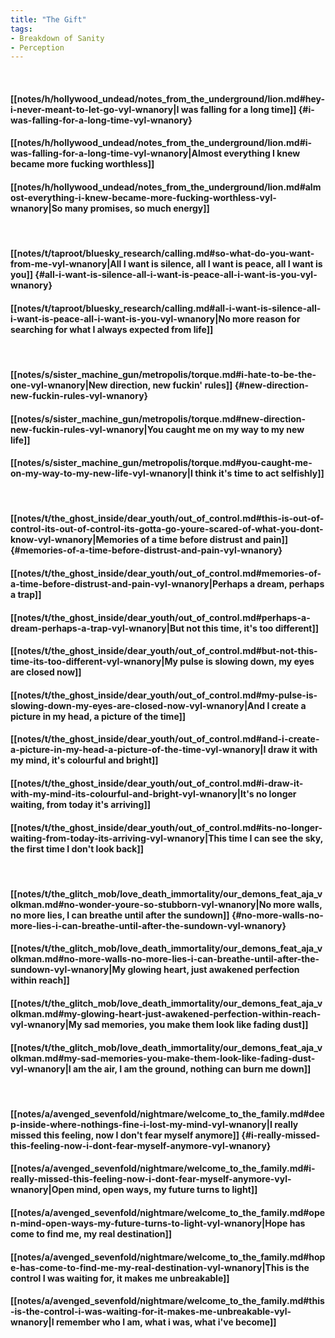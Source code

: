 ```yaml
---
title: "The Gift"
tags:
- Breakdown of Sanity
- Perception
---
```

&nbsp;
#### [[notes/h/hollywood_undead/notes_from_the_underground/lion.md#hey-i-never-meant-to-let-go-vyl-wnanory|I was falling for a long time]] {#i-was-falling-for-a-long-time-vyl-wnanory}
#### [[notes/h/hollywood_undead/notes_from_the_underground/lion.md#i-was-falling-for-a-long-time-vyl-wnanory|Almost everything I knew became more fucking worthless]]
#### [[notes/h/hollywood_undead/notes_from_the_underground/lion.md#almost-everything-i-knew-became-more-fucking-worthless-vyl-wnanory|So many promises, so much energy]]
&nbsp;
#### [[notes/t/taproot/bluesky_research/calling.md#so-what-do-you-want-from-me-vyl-wnanory|All I want is silence, all I want is peace, all I want is you]] {#all-i-want-is-silence-all-i-want-is-peace-all-i-want-is-you-vyl-wnanory}
#### [[notes/t/taproot/bluesky_research/calling.md#all-i-want-is-silence-all-i-want-is-peace-all-i-want-is-you-vyl-wnanory|No more reason for searching for what I always expected from life]]
&nbsp;
#### [[notes/s/sister_machine_gun/metropolis/torque.md#i-hate-to-be-the-one-vyl-wnanory|New direction, new fuckin' rules]] {#new-direction-new-fuckin-rules-vyl-wnanory}
#### [[notes/s/sister_machine_gun/metropolis/torque.md#new-direction-new-fuckin-rules-vyl-wnanory|You caught me on my way to my new life]]
#### [[notes/s/sister_machine_gun/metropolis/torque.md#you-caught-me-on-my-way-to-my-new-life-vyl-wnanory|I think it's time to act selfishly]]
&nbsp;
#### [[notes/t/the_ghost_inside/dear_youth/out_of_control.md#this-is-out-of-control-its-out-of-control-its-gotta-go-youre-scared-of-what-you-dont-know-vyl-wnanory|Memories of a time before distrust and pain]] {#memories-of-a-time-before-distrust-and-pain-vyl-wnanory}
#### [[notes/t/the_ghost_inside/dear_youth/out_of_control.md#memories-of-a-time-before-distrust-and-pain-vyl-wnanory|Perhaps a dream, perhaps a trap]]
#### [[notes/t/the_ghost_inside/dear_youth/out_of_control.md#perhaps-a-dream-perhaps-a-trap-vyl-wnanory|But not this time, it's too different]]
#### [[notes/t/the_ghost_inside/dear_youth/out_of_control.md#but-not-this-time-its-too-different-vyl-wnanory|My pulse is slowing down, my eyes are closed now]]
#### [[notes/t/the_ghost_inside/dear_youth/out_of_control.md#my-pulse-is-slowing-down-my-eyes-are-closed-now-vyl-wnanory|And I create a picture in my head, a picture of the time]]
#### [[notes/t/the_ghost_inside/dear_youth/out_of_control.md#and-i-create-a-picture-in-my-head-a-picture-of-the-time-vyl-wnanory|I draw it with my mind, it's colourful and bright]]
#### [[notes/t/the_ghost_inside/dear_youth/out_of_control.md#i-draw-it-with-my-mind-its-colourful-and-bright-vyl-wnanory|It's no longer waiting, from today it's arriving]]
#### [[notes/t/the_ghost_inside/dear_youth/out_of_control.md#its-no-longer-waiting-from-today-its-arriving-vyl-wnanory|This time I can see the sky, the first time I don't look back]]
&nbsp;
#### [[notes/t/the_glitch_mob/love_death_immortality/our_demons_feat_aja_volkman.md#no-wonder-youre-so-stubborn-vyl-wnanory|No more walls, no more lies, I can breathe until after the sundown]] {#no-more-walls-no-more-lies-i-can-breathe-until-after-the-sundown-vyl-wnanory}
#### [[notes/t/the_glitch_mob/love_death_immortality/our_demons_feat_aja_volkman.md#no-more-walls-no-more-lies-i-can-breathe-until-after-the-sundown-vyl-wnanory|My glowing heart, just awakened perfection within reach]]
#### [[notes/t/the_glitch_mob/love_death_immortality/our_demons_feat_aja_volkman.md#my-glowing-heart-just-awakened-perfection-within-reach-vyl-wnanory|My sad memories, you make them look like fading dust]]
#### [[notes/t/the_glitch_mob/love_death_immortality/our_demons_feat_aja_volkman.md#my-sad-memories-you-make-them-look-like-fading-dust-vyl-wnanory|I am the air, I am the ground, nothing can burn me down]]
&nbsp;
#### [[notes/a/avenged_sevenfold/nightmare/welcome_to_the_family.md#deep-inside-where-nothings-fine-i-lost-my-mind-vyl-wnanory|I really missed this feeling, now I don't fear myself anymore]] {#i-really-missed-this-feeling-now-i-dont-fear-myself-anymore-vyl-wnanory}
#### [[notes/a/avenged_sevenfold/nightmare/welcome_to_the_family.md#i-really-missed-this-feeling-now-i-dont-fear-myself-anymore-vyl-wnanory|Open mind, open ways, my future turns to light]]
#### [[notes/a/avenged_sevenfold/nightmare/welcome_to_the_family.md#open-mind-open-ways-my-future-turns-to-light-vyl-wnanory|Hope has come to find me, my real destination]]
#### [[notes/a/avenged_sevenfold/nightmare/welcome_to_the_family.md#hope-has-come-to-find-me-my-real-destination-vyl-wnanory|This is the control I was waiting for, it makes me unbreakable]]
#### [[notes/a/avenged_sevenfold/nightmare/welcome_to_the_family.md#this-is-the-control-i-was-waiting-for-it-makes-me-unbreakable-vyl-wnanory|I remember who I am, what i was, what i've become]]
